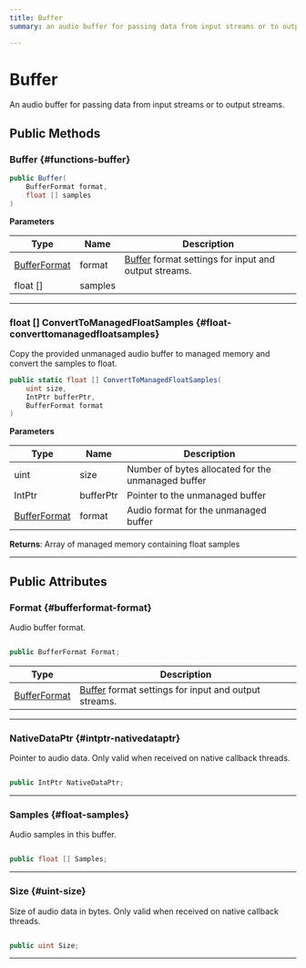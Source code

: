 ```yaml
---
title: Buffer
summary: an audio buffer for passing data from input streams or to output streams. 

---
```


# Buffer




An audio buffer for passing data from input streams or to output streams.   





## Public Methods

###  Buffer {#functions-buffer}

```csharp
public Buffer(
    BufferFormat format,
    float [] samples
)
```


**Parameters**

| Type | Name  | Description  | 
|--|--|--|
| [BufferFormat](/versioned_docs/version-22-Mar-2023/unity-api/api/UnityEngine.XR.MagicLeap/MLAudioOutput/UnityEngine.XR.MagicLeap.MLAudioOutput.BufferFormat.md) |format|[Buffer](/versioned_docs/version-22-Mar-2023/unity-api/api/UnityEngine.XR.MagicLeap/MLAudioOutput/UnityEngine.XR.MagicLeap.MLAudioOutput.Buffer.md) format settings for input and output streams. |
| float [] |samples||






-----------

### float [] ConvertToManagedFloatSamples {#float-converttomanagedfloatsamples}

Copy the provided unmanaged audio buffer to managed memory and convert the samples to float. 

```csharp
public static float [] ConvertToManagedFloatSamples(
    uint size,
    IntPtr bufferPtr,
    BufferFormat format
)
```


**Parameters**

| Type | Name  | Description  | 
|--|--|--|
| uint |size|Number of bytes allocated for the unmanaged buffer|
| IntPtr |bufferPtr|Pointer to the unmanaged buffer|
| [BufferFormat](/versioned_docs/version-22-Mar-2023/unity-api/api/UnityEngine.XR.MagicLeap/MLAudioOutput/UnityEngine.XR.MagicLeap.MLAudioOutput.BufferFormat.md) |format|Audio format for the unmanaged buffer|






**Returns**: Array of managed memory containing float samples



-----------

## Public Attributes

### Format {#bufferformat-format}

Audio buffer format. 

```csharp

public BufferFormat Format;

```

| Type | Description  | 
|--|--|
| [BufferFormat](/versioned_docs/version-22-Mar-2023/unity-api/api/UnityEngine.XR.MagicLeap/MLAudioOutput/UnityEngine.XR.MagicLeap.MLAudioOutput.BufferFormat.md) | [Buffer](/versioned_docs/version-22-Mar-2023/unity-api/api/UnityEngine.XR.MagicLeap/MLAudioOutput/UnityEngine.XR.MagicLeap.MLAudioOutput.Buffer.md) format settings for input and output streams.  |





-----------

### NativeDataPtr {#intptr-nativedataptr}

Pointer to audio data. Only valid when received on native callback threads. 

```csharp

public IntPtr NativeDataPtr;

```






-----------

### Samples {#float-samples}

Audio samples in this buffer. 

```csharp

public float [] Samples;

```






-----------

### Size {#uint-size}

Size of audio data in bytes. Only valid when received on native callback threads. 

```csharp

public uint Size;

```






-----------


